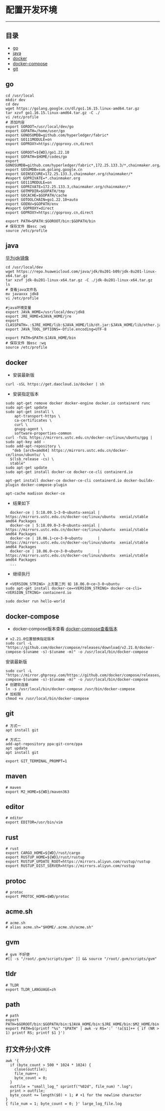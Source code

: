 <a id = "top"></a>

# 配置开发环境

----

## 目录

* [go](#1)
* [java](#2)
* [docker](#3)
* [docker-compose](#4)
* [git](#5)

<a id = "1"></a>

## go

```shell
cd /usr/local
mkdir dev
cd dev
wget https://golang.google.cn/dl/go1.16.15.linux-amd64.tar.gz
tar xzvf go1.16.15.linux-amd64.tar.gz -C ./
vi /etc/profile
# 添加内容
export GOROOT=/usr/local/dev/go
export GOPATH=/home/user/go
export GONOSUMDB=github.com/hyperledger/fabric*
export GO111MODULE=on
export GOPROXY=https://goproxy.cn,direct

export GOROOT=${WD}/go1.22.10
export GOPATH=$HOME/codes/go
export GONOSUMDB=github.com/hyperledger/fabric*,172.25.133.3/*,chainmaker.org/*
export GOSUMDB=sum.golang.google.cn
export GOINSECURE=172.25.133.3,chainmaker.org/chainmaker/*
#export GOPRIVATE=*.chainmaker.org
export GO111MODULE=on
export GOPRIVATE=172.25.133.3,chainmaker.org/chainmaker/*
export GOTMPDIR=$GOPATH/tmp
export GOCACHE=$GOPATH/cache
export GOTOOLCHAIN=go1.22.10+auto
export GOENV=$GOPATH/env
#export GOPROXY=direct
export GOPROXY=https://goproxy.cn,direct

export PATH=$PATH:$GOROOT/bin:$GOPATH/bin
# 保存文件 按esc :wq
source /etc/profile

```

<a id = "2"></a>

## java

[华为jdk镜像](https://repo.huaweicloud.com/java/jdk/)

```shell
cd /usr/local/dev
wget https://repo.huaweicloud.com/java/jdk/8u201-b09/jdk-8u201-linux-x64.tar.gz
tar xzvf jdk-8u201-linux-x64.tar.gz -C ./jdk-8u201-linux-x64.tar.gz
ls 
# 查看java文件名 
mv javaxxx jdk8
vi /etc/profile

#java环境变量
export JAVA_HOME=/usr/local/dev/jdk8
export JRE_HOME=$JAVA_HOME/jre
export CLASSPATH=.:$JRE_HOME/lib:$JAVA_HOME/lib/dt.jar:$JAVA_HOME/lib/other.jar
export JAVA_TOOL_OPTIONS=-Dfile.encoding=UTF-8

export PATH=$PATH:$JAVA_HOME/bin
# 保存文件 按esc :wq
source /etc/profile
```

<a id = "3"></a>

## docker

* 安装最新版

```shell
curl -sSL https://get.daocloud.io/docker | sh
```

* 安装指定版本

```shell
sudo apt-get remove docker docker-engine docker.io containerd runc
sudo apt-get update
sudo apt-get install \
    apt-transport-https \
    ca-certificates \
    curl \
    gnupg-agent \
    software-properties-common
curl -fsSL https://mirrors.ustc.edu.cn/docker-ce/linux/ubuntu/gpg | sudo apt-key add -
sudo add-apt-repository \
   "deb [arch=amd64] https://mirrors.ustc.edu.cn/docker-ce/linux/ubuntu/ \
  $(lsb_release -cs) \
  stable"
sudo apt-get update
sudo apt-get install docker-ce docker-ce-cli containerd.io

apt-get install docker-ce docker-ce-cli containerd.io docker-buildx-plugin docker-compose-plugin

apt-cache madison docker-ce
```

* 结果如下

```text
  docker-ce | 5:18.09.1~3-0~ubuntu-xenial | https://mirrors.ustc.edu.cn/docker-ce/linux/ubuntu  xenial/stable amd64 Packages
  docker-ce | 5:18.09.0~3-0~ubuntu-xenial | https://mirrors.ustc.edu.cn/docker-ce/linux/ubuntu  xenial/stable amd64 Packages
  docker-ce | 18.06.1~ce~3-0~ubuntu       | https://mirrors.ustc.edu.cn/docker-ce/linux/ubuntu  xenial/stable amd64 Packages
  docker-ce | 18.06.0~ce~3-0~ubuntu       | https://mirrors.ustc.edu.cn/docker-ce/linux/ubuntu  xenial/stable amd64 Packages
  ...
```

* 继续执行

```shell
# <VERSION_STRING> 上方第二列 如 18.06.0~ce~3-0~ubuntu
sudo apt-get install docker-ce=<VERSION_STRING> docker-ce-cli=<VERSION_STRING> containerd.io

sudo docker run hello-world
```

<a id = "4"></a>

## docker-compose

* docker-compose版本查看
  [docker-compose查看版本](https://github.com/docker/compose/releases)

```shell
# v2.21.0位置替换指定版本
sudo curl -L "https://github.com/docker/compose/releases/download/v2.21.0/docker-compose-$(uname -s)-$(uname -m)" -o /usr/local/bin/docker-compose
```

安装最新版

```shell
sudo curl -L "https://mirror.ghproxy.com/https://github.com/docker/compose/releases/latest/download/docker-compose-$(uname -s)-$(uname -m)" -o /usr/local/bin/docker-compose
# 创建软连接
ln -s /usr/local/bin/docker-compose /usr/bin/docker-compose
# 加权限
chmod +x /usr/local/bin/docker-compose
```

<a id = "5"></a>

## git

```shell
# 方式一
apt install git

# 方式二
add-apt-repository ppa:git-core/ppa
apt update
apt install git

export GIT_TERMINAL_PROMPT=1
```


## maven

```shell
# maven
export M2_HOME=${WD}/maven363
```

## editor

```shell
# editor
export EDITOR=/usr/bin/vim
```


## rust

```shell
# rust
export CARGO_HOME=${WD}/rust/cargo
export RUSTUP_HOME=${WD}/rust/rustup
export RUSTUP_UPDATE_ROOT=https://mirrors.aliyun.com/rustup/rustup
export RUSTUP_DIST_SERVER=https://mirrors.aliyun.com/rustup
```


## protoc
```shell
# protoc
export PROTOC_HOME=$WD/protoc
```

## acme.sh

```shell
# acme.sh
# alias acme.sh="$HOME/.acme.sh/acme.sh"
```


## gvm
```shell
# gvm 不好使
#[[ -s "/root/.gvm/scripts/gvm" ]] && source "/root/.gvm/scripts/gvm"
```

## tldr
```shell
# TLDR
export TLDR_LANGUAGE=zh
```

## path
```shell
# path
export PATH=$GOROOT/bin:$GOPATH/bin:$JAVA_HOME/bin:$JRE_HOME/bin:$M2_HOME/bin:$PROTOC_HOME/bin:$CARGO_HOME/bin:$PATH
export PATH=$(printf "%s" "$PATH" | awk -v RS=':' '!a[$1]++ { if (NR > 1) printf RS; printf $1 }')
```

## 打文件分小文件

```shell
awk '{
  if (byte_count > 500 * 1024 * 1024) {
    close(outfile);
    file_num++;
    byte_count = 0;
  }
  outfile = "small_log_" sprintf("%02d", file_num) ".log";
  print > outfile;
  byte_count += length($0) + 1; # +1 for the newline character
}
{ file_num = 1; byte_count = 0; }' large_log_file.log


```
